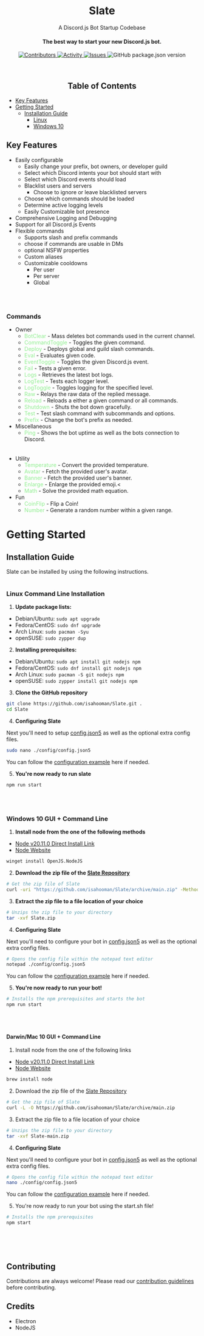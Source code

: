 <h1 align="center">
  <br>Slate<br>
</h1>
<p align="center">
  A Discord.js Bot Startup Codebase
</p>

<h4 align="center">
  The best way to start your new Discord.js bot.
</h4>

<p align="center">
  <a href="https://img.shields.io/github/contributors/isahooman/Slate" >
    <img src="https://img.shields.io/github/contributors/isahooman/Slate" alt = "Contributors"/>
  </a>
  <a href="https://github.com/isahooman/Slate/pulse">
    <img src="https://img.shields.io/github/commit-activity/m/isahooman/slate" alt = "Activity" />
  </a>
  <a href="https://img.shields.io/github/issues/isahooman/Slate" >
    <img src="https://img.shields.io/github/issues/isahooman/Slate" alt="Issues"/>
  </a>
  <img alt="GitHub package.json version" src="https://img.shields.io/github/package-json/version/isahooman/slate">
</p>
<br>
<h2 align="center">Table of Contents</h2>

- [Key Features](#key-features)
- [Getting Started](#getting-started)
  - [Installation Guide](#installation-guide)
    - [Linux](#linux-command-line-installation)
    - [Windows 10](#windows-10-gui--command-line)

## Key Features

- Easily configurable
  - Easily change your prefix, bot owners, or developer guild
  - Select which Discord intents your bot should start with
  - Select which Discord events should load
  - Blacklist users and servers
    - Choose to ignore or leave blacklisted servers
  - Choose which commands should be loaded
  - Determine active logging levels
  - Easily Customizable bot presence
- Comprehensive Logging and Debugging
- Support for all Discord.js Events
- Flexible commands
  - Supports slash and prefix commands
  - choose if commands are usable in DMs
  - optional NSFW properties
  - Custom aliases
  - Customizable cooldowns
    - Per user
    - Per server
    - Global

<br><br>

### Commands

- Owner<br>
  - <span style="color:lightgreen;">BotClear</span> - Mass deletes bot commands used in the current channel.<br>
  - <span style="color:lightgreen;">CommandToggle</span> - Toggles the given command.<br>
  - <span style="color:lightgreen;">Deploy</span> - Deploys global and guild slash commands.<br>
  - <span style="color:lightgreen;">Eval</span> - Evaluates given code.<br>
  - <span style="color:lightgreen;">EventToggle</span> - Toggles the given Discord.js event.<br>
  - <span style="color:lightgreen;">Fail</span> - Tests a given error.<br>
  - <span style="color:lightgreen;">Logs</span> - Retrieves the latest bot logs.<br>
  - <span style="color:lightgreen;">LogTest</span> - Tests each logger level.<br>
  - <span style="color:lightgreen;">LogToggle</span> - Toggles logging for the specified level.<br>
  - <span style="color:lightgreen;">Raw</span> - Relays the raw data of the replied message.<br>
  - <span style="color:lightgreen;">Reload</span> - Reloads a either a given command or all commands.<br>
  - <span style="color:lightgreen;">Shutdown</span> - Shuts the bot down gracefully.<br>
  - <span style="color:lightgreen;">Test</span> - Test slash command with subcommands and options.<br>
  - <span style="color:lightgreen;">Prefix</span> - Change the bot's prefix as needed.<br>
- Miscellaneous<br>
  - <span style="color:lightgreen;">Ping</span> - Shows the bot uptime as well as the bots connection to Discord.
    <br><br><br>
- Utility
  - <span style="color:lightgreen;">Temperature</span> - Convert the provided temperature.<br>
  - <span style="color:lightgreen;">Avatar</span> - Fetch the provided user's avatar.<br>
  - <span style="color:lightgreen;">Banner</span> - Fetch the provided user's banner.<br>
  - <span style="color:lightgreen;">Enlarge</span> - Enlarge the provided emoji.<<br>
  - <span style="color:lightgreen;">Math</span> - Solve the provided math equation.<br>
- Fun
  - <span style="color:lightgreen;">CoinFlip</span> - Flip a Coin!<br>
  - <span style="color:lightgreen;">Number</span> - Generate a random number within a given range.<br>

# Getting Started

## Installation Guide

Slate can be installed by using the following instructions.
<br><br>

### Linux Command Line Installation

1. **Update package lists:**

- Debian/Ubuntu: `sudo apt upgrade`
- Fedora/CentOS: `sudo dnf upgrade`
- Arch Linux: `sudo pacman -Syu`
- openSUSE: `sudo zypper dup`

2. **Installing prerequisites:**

- Debian/Ubuntu: `sudo apt install git nodejs npm`
- Fedora/CentOS: `sudo dnf install git nodejs npm`
- Arch Linux: `sudo pacman -S git nodejs npm`
- openSUSE: `sudo zypper install git nodejs npm`

3. **Clone the GitHub repository**

```bash
git clone https://github.com/isahooman/Slate.git .
cd Slate
```

4. **Configuring Slate**

Next you'll need to setup [config.json5](./config/config.json5) as well as the optional extra config files.

```bash
sudo nano ./config/config.json5
```

You can follow the [configuration example](./config/README.md#configjson) here if needed.

5. **You're now ready to run slate**

```bash
npm run start
```

<br><br>

### Windows 10 GUI + Command Line

1. **Install node from the one of the following methods**

- [Node v20.11.0 Direct Install Link](https://nodejs.org/dist/v20.11.0/node-v20.11.0-x64.msi)
- [Node Website](https://nodejs.org/en)

```bash
winget install OpenJS.NodeJS
```

2. **Download the zip file of the [Slate Repository](https://github.com/isahooman/Slate/archive/refs/heads/main.zip)**

```bash
# Get the zip file of Slate
curl -uri "https://github.com/isahooman/Slate/archive/main.zip" -Method "GET" -Outfile "Slate.zip"
```

3. **Extract the zip file to a file location of your choice**

```bash
# Unzips the zip file to your directory
tar -xvf Slate.zip
```

4. **Configuring Slate**

Next you'll need to configure your bot in [config.json5](./config/config.json5) as well as the optional extra config files.

```sh
# Opens the config file within the notepad text editor
notepad ./config/config.json5
```

You can follow the [configuration example](./config/README.md#configjson) here if needed.<br>

5. **You're now ready to run your bot!**

```bash
# Installs the npm prerequisites and starts the bot
npm run start
```

<br><br>

#### Darwin/Mac 10 GUI + Command Line

1. Install node from the one of the following links

- [Node v20.11.0 Direct Install Link](https://nodejs.org/dist/v20.11.0/node-v20.11.0.pkg)
- [Node Website](https://nodejs.org/en)

```bash
brew install node
```

2. Download the zip file of the [Slate Repository](https://github.com/isahooman/Slate/archive/refs/heads/main.zip)

```bash
# Get the zip file of Slate
curl -L -O https://github.com/isahooman/Slate/archive/main.zip
```

3. Extract the zip file to a file location of your choice

```bash
# Unzips the zip file to your directory
tar -xvf Slate-main.zip
```

4. **Configuring Slate**

Next you'll need to configure your bot in [config.json5](./config/config.json5) as well as the optional extra config files.

```sh
# Opens the config file within the notepad text editor
nano ./config/config.json5
```

You can follow the [configuration example](./config/README.md#configjson) here if needed.<br>

5. You're now ready to run your bot using the start.sh file!

```bash
# Installs the npm prerequisites
npm start
```

<br><br><br>

## Contributing

Contributions are always welcome! Please read our [contribution guidelines](.github/CONTRIBUTING.md) before contributing.

## Credits

- Electron
- NodeJS
